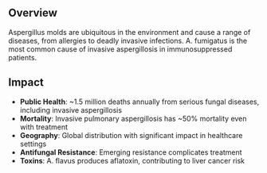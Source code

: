 ## Overview

Aspergillus molds are ubiquitous in the environment and cause a range of diseases, from allergies to deadly invasive infections. A. fumigatus is the most common cause of invasive aspergillosis in immunosuppressed patients.

## Impact

- **Public Health**: ~1.5 million deaths annually from serious fungal diseases, including invasive aspergillosis
- **Mortality**: Invasive pulmonary aspergillosis has ~50% mortality even with treatment
- **Geography**: Global distribution with significant impact in healthcare settings
- **Antifungal Resistance**: Emerging resistance complicates treatment
- **Toxins**: A. flavus produces aflatoxin, contributing to liver cancer risk
